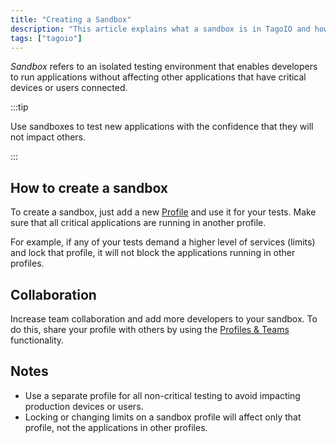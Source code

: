 ```yaml
---
title: "Creating a Sandbox"
description: "This article explains what a sandbox is in TagoIO and how to create and use a sandbox (a separate profile) to safely test applications without affecting critical apps or users. It also covers collaboration tips for sharing sandboxes with other developers."
tags: ["tagoio"]
---
```

*Sandbox* refers to an isolated testing environment that enables developers to run applications without affecting other applications that have critical devices or users connected.

:::tip

Use sandboxes to test new applications with the confidence that they will not impact others.

:::

## How to create a sandbox
To create a sandbox, just add a new [Profile](https://admin.tago.io/profile) and use it for your tests. Make sure that all critical applications are running in another profile.

For example, if any of your tests demand a higher level of services (limits) and lock that profile, it will not block the applications running in other profiles.

## Collaboration
Increase team collaboration and add more developers to your sandbox. To do this, share your profile with others by using the [Profiles & Teams](/docs/tagoio//profiles/team-management-sharing-your-profile.md) functionality.

## Notes
- Use a separate profile for all non-critical testing to avoid impacting production devices or users.
- Locking or changing limits on a sandbox profile will affect only that profile, not the applications in other profiles.